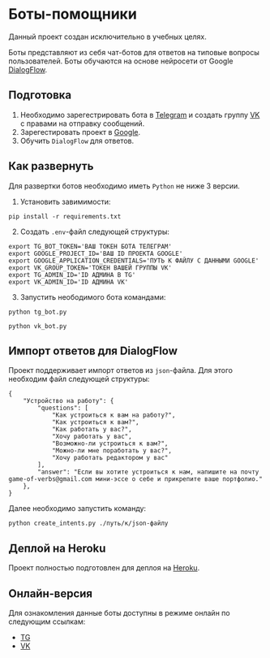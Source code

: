 # Боты-помощники
Данный проект создан исключительно в учебных целях.

Боты представляют из себя чат-ботов для ответов на типовые вопросы пользователей.
Боты обучаются на основе нейросети от Google [DialogFlow](https://cloud.google.com/dialogflow).

## Подготовка
1. Необходимо зарегестрировать бота в [Telegram](https://telegram.me/BotFather) и создать группу [VK](https://vk.com) с правами на отправку сообщений.
1. Зарегестировать проект в [Google](https://console.cloud.google.com/).
1. Обучить `DialogFlow` для ответов.


## Как развернуть
Для развертки ботов необходимо иметь `Python` не ниже 3 версии.
1. Установить завимимости:
```
pip install -r requirements.txt
```
2. Создать `.env`-файл следующей структуры:
```
export TG_BOT_TOKEN='ВАШ ТОКЕН БОТА ТЕЛЕГРАМ'
export GOOGLE_PROJECT_ID='ВАШ ID ПРОЕКТА GOOGLE'
export GOOGLE_APPLICATION_CREDENTIALS='ПУТЬ К ФАЙЛУ С ДАННЫМИ GOOGLE'
export VK_GROUP_TOKEN='ТОКЕН ВАШЕЙ ГРУППЫ VK'
export TG_ADMIN_ID='ID АДМИНА В TG'
export VK_ADMIN_ID='ID АДМИНА VK'
``` 
3. Запустить неободимого бота командами:
```
python tg_bot.py
```
```
python vk_bot.py
```

## Импорт ответов для DialogFlow
Проект поддерживает импорт ответов из `json`-файла.
Для этого необходим файл следующей структуры:
```
{
    "Устройство на работу": {
        "questions": [
            "Как устроиться к вам на работу?",
            "Как устроиться к вам?",
            "Как работать у вас?",
            "Хочу работать у вас",
            "Возможно-ли устроиться к вам?",
            "Можно-ли мне поработать у вас?",
            "Хочу работать редактором у вас"
        ],
        "answer": "Если вы хотите устроиться к нам, напишите на почту game-of-verbs@gmail.com мини-эссе о себе и прикрепите ваше портфолио."
    },
}
```
Далее необходимо запустить команду:
```
python create_intents.py ./путь/к/json-файлу
```

## Деплой на Heroku
Проект полностью подготовлен для деплоя на [Heroku](https://heroku.com).

## Онлайн-версия
Для ознакомления данные боты доступны в режиме онлайн по следующим ссылкам:
* [TG](https://telegram.me/dvmn_helper_bot)
* [VK](https://vk.com/public213826850)
